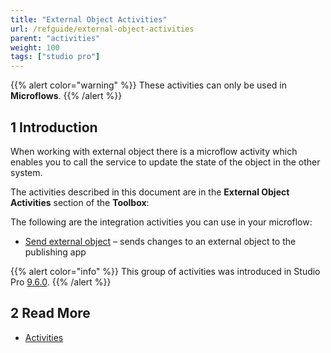 ```yaml
---
title: "External Object Activities"
url: /refguide/external-object-activities
parent: "activities"
weight: 100
tags: ["studio pro"]
---
```

{{% alert color="warning" %}}
These activities can only be used in **Microflows**.
{{% /alert %}}

## 1 Introduction

When working with external object there is a microflow activity which enables you to call the service to update the state of the object in the other system.

The activities described in this document are in the **External Object Activities** section of the **Toolbox**:

The following are the integration activities you can use in your microflow:

* [Send external object](send-external-object) – sends changes to an external object to the publishing app

{{% alert color="info" %}}
This group of activities was introduced in Studio Pro [9.6.0](/releasenotes/studio-pro/9.6).
{{% /alert %}}

## 2 Read More

* [Activities](activities)
